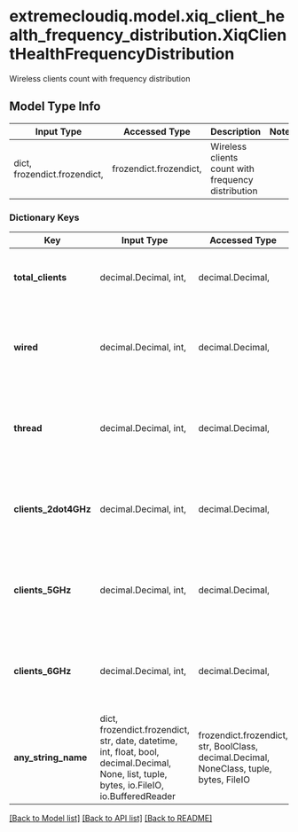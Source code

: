 # extremecloudiq.model.xiq_client_health_frequency_distribution.XiqClientHealthFrequencyDistribution

Wireless clients count with frequency distribution

## Model Type Info
Input Type | Accessed Type | Description | Notes
------------ | ------------- | ------------- | -------------
dict, frozendict.frozendict,  | frozendict.frozendict,  | Wireless clients count with frequency distribution | 

### Dictionary Keys
Key | Input Type | Accessed Type | Description | Notes
------------ | ------------- | ------------- | ------------- | -------------
**total_clients** | decimal.Decimal, int,  | decimal.Decimal,  | The total number of clients | [optional] value must be a 64 bit integer
**wired** | decimal.Decimal, int,  | decimal.Decimal,  | The number of clients using the wired frequency band | [optional] value must be a 64 bit integer
**thread** | decimal.Decimal, int,  | decimal.Decimal,  | The number of clients using the thread frequency band | [optional] value must be a 64 bit integer
**clients_2dot4GHz** | decimal.Decimal, int,  | decimal.Decimal,  | The number of clients using the 2.4 GHz frequency band | [optional] value must be a 64 bit integer
**clients_5GHz** | decimal.Decimal, int,  | decimal.Decimal,  | The number of clients using the 5 GHz frequency band | [optional] value must be a 64 bit integer
**clients_6GHz** | decimal.Decimal, int,  | decimal.Decimal,  | The number of clients using the 6 GHz frequency band | [optional] value must be a 64 bit integer
**any_string_name** | dict, frozendict.frozendict, str, date, datetime, int, float, bool, decimal.Decimal, None, list, tuple, bytes, io.FileIO, io.BufferedReader | frozendict.frozendict, str, BoolClass, decimal.Decimal, NoneClass, tuple, bytes, FileIO | any string name can be used but the value must be the correct type | [optional]

[[Back to Model list]](../../README.md#documentation-for-models) [[Back to API list]](../../README.md#documentation-for-api-endpoints) [[Back to README]](../../README.md)

